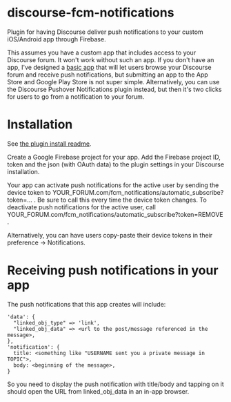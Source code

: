 # discourse-fcm-notifications
Plugin for having Discourse deliver push notifications to your custom iOS/Android app through Firebase.

This assumes you have a custom app that includes access to your Discourse forum. It won't work without such an app. If you don't have an app, I've designed a [basic app](https://payhip.com/b/3Dplj) that will let users browse your Discourse forum and receive push notifications, but submitting an app to the App Store and Google Play Store is not super simple. Alternatively, you can use the Discourse Pushover Notifications plugin instead, but then it's two clicks for users to go from a notification to your forum.

# Installation

See [the plugin install readme](https://meta.discourse.org/t/install-plugins-in-discourse/19157).

Create a Google Firebase project for your app. Add the Firebase project ID, token and the json (with OAuth data) to the plugin settings in your Discourse installation.

Your app can activate push notifications for the active user by sending the device token to YOUR_FORUM.com/fcm_notifications/automatic_subscribe?token=... . Be sure to call this every time the device token changes. To deactivate push notifications for the active user, call YOUR_FORUM.com/fcm_notifications/automatic_subscribe?token=REMOVE . 

Alternatively, you can have users copy-paste their device tokens in their preference -> Notifications. 

# Receiving push notifications in your app

The push notifications that this app creates will include:

````
'data': {
  "linked_obj_type" => 'link',
  "linked_obj_data" => <url to the post/message referenced in the message>,
},
'notification': {
  title: <something like "USERNAME sent you a private message in TOPIC">,
  body: <beginning of the message>,
}
````

So you need to display the push notification with title/body and tapping on it should open the URL from linked_obj_data in an in-app browser. 

